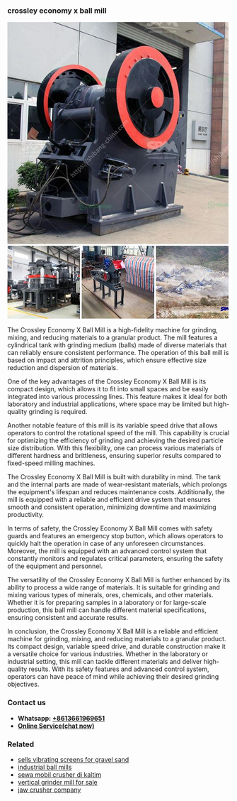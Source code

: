 <h3>crossley economy x ball mill</h3><img src='1702260177.jpg' alt=''><p>The Crossley Economy X Ball Mill is a high-fidelity machine for grinding, mixing, and reducing materials to a granular product. The mill features a cylindrical tank with grinding medium (balls) made of diverse materials that can reliably ensure consistent performance. The operation of this ball mill is based on impact and attrition principles, which ensure effective size reduction and dispersion of materials.</p><p>One of the key advantages of the Crossley Economy X Ball Mill is its compact design, which allows it to fit into small spaces and be easily integrated into various processing lines. This feature makes it ideal for both laboratory and industrial applications, where space may be limited but high-quality grinding is required.</p><p>Another notable feature of this mill is its variable speed drive that allows operators to control the rotational speed of the mill. This capability is crucial for optimizing the efficiency of grinding and achieving the desired particle size distribution. With this flexibility, one can process various materials of different hardness and brittleness, ensuring superior results compared to fixed-speed milling machines.</p><p>The Crossley Economy X Ball Mill is built with durability in mind. The tank and the internal parts are made of wear-resistant materials, which prolongs the equipment's lifespan and reduces maintenance costs. Additionally, the mill is equipped with a reliable and efficient drive system that ensures smooth and consistent operation, minimizing downtime and maximizing productivity.</p><p>In terms of safety, the Crossley Economy X Ball Mill comes with safety guards and features an emergency stop button, which allows operators to quickly halt the operation in case of any unforeseen circumstances. Moreover, the mill is equipped with an advanced control system that constantly monitors and regulates critical parameters, ensuring the safety of the equipment and personnel.</p><p>The versatility of the Crossley Economy X Ball Mill is further enhanced by its ability to process a wide range of materials. It is suitable for grinding and mixing various types of minerals, ores, chemicals, and other materials. Whether it is for preparing samples in a laboratory or for large-scale production, this ball mill can handle different material specifications, ensuring consistent and accurate results.</p><p>In conclusion, the Crossley Economy X Ball Mill is a reliable and efficient machine for grinding, mixing, and reducing materials to a granular product. Its compact design, variable speed drive, and durable construction make it a versatile choice for various industries. Whether in the laboratory or industrial setting, this mill can tackle different materials and deliver high-quality results. With its safety features and advanced control system, operators can have peace of mind while achieving their desired grinding objectives.</p><h3>Contact us</h3><ul><li><strong>Whatsapp:&nbsp;<a href="https://wa.me/8613661969651">+8613661969651</a></strong></li><li><a href="https://swt.shibang-china.com/?git&amp;zhl&amp;crossley economy x ball mill"><strong>Online Service(chat now)</strong></a></li></ul><h3>Related</h3><ul><li><a href='sells vibrating screens for gravel sand.md'>sells vibrating screens for gravel sand</a></li><li><a href='industrial ball mills.md'>industrial ball mills</a></li><li><a href='sewa mobil crusher di kaltim.md'>sewa mobil crusher di kaltim</a></li><li><a href='vertical grinder mill for sale.md'>vertical grinder mill for sale</a></li><li><a href='jaw crusher company.md'>jaw crusher company</a></li></ul>